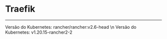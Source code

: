 # Traefik

---
Versão do Kubernetes: rancher/rancher:v2.6-head \n
Versão do Kubernetes: v1.20.15-rancher2-2
